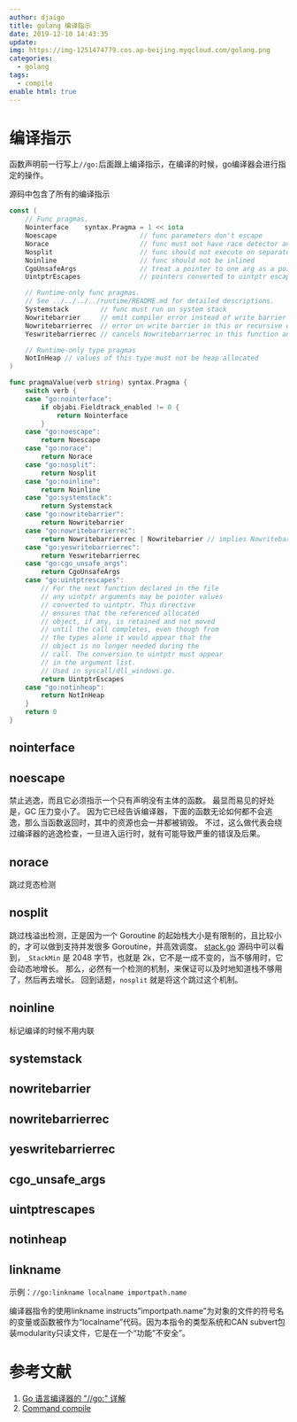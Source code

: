 ```yaml
---
author: djaigo
title: golang 编译指示
date: 2019-12-10 14:43:35
update: 
img: https://img-1251474779.cos.ap-beijing.myqcloud.com/golang.png
categories: 
  - golang
tags: 
  - compile
enable html: true
---
```

# 编译指示
函数声明前一行写上`//go:`后面跟上编译指示，在编译的时候，go编译器会进行指定的操作。

源码中包含了所有的编译指示

```go
const (
	// Func pragmas.
	Nointerface    syntax.Pragma = 1 << iota
	Noescape                     // func parameters don't escape
	Norace                       // func must not have race detector annotations
	Nosplit                      // func should not execute on separate stack
	Noinline                     // func should not be inlined
	CgoUnsafeArgs                // treat a pointer to one arg as a pointer to them all
	UintptrEscapes               // pointers converted to uintptr escape

	// Runtime-only func pragmas.
	// See ../../../../runtime/README.md for detailed descriptions.
	Systemstack        // func must run on system stack
	Nowritebarrier     // emit compiler error instead of write barrier
	Nowritebarrierrec  // error on write barrier in this or recursive callees
	Yeswritebarrierrec // cancels Nowritebarrierrec in this function and callees

	// Runtime-only type pragmas
	NotInHeap // values of this type must not be heap allocated
)

func pragmaValue(verb string) syntax.Pragma {
	switch verb {
	case "go:nointerface":
		if objabi.Fieldtrack_enabled != 0 {
			return Nointerface
		}
	case "go:noescape":
		return Noescape
	case "go:norace":
		return Norace
	case "go:nosplit":
		return Nosplit
	case "go:noinline":
		return Noinline
	case "go:systemstack":
		return Systemstack
	case "go:nowritebarrier":
		return Nowritebarrier
	case "go:nowritebarrierrec":
		return Nowritebarrierrec | Nowritebarrier // implies Nowritebarrier
	case "go:yeswritebarrierrec":
		return Yeswritebarrierrec
	case "go:cgo_unsafe_args":
		return CgoUnsafeArgs
	case "go:uintptrescapes":
		// For the next function declared in the file
		// any uintptr arguments may be pointer values
		// converted to uintptr. This directive
		// ensures that the referenced allocated
		// object, if any, is retained and not moved
		// until the call completes, even though from
		// the types alone it would appear that the
		// object is no longer needed during the
		// call. The conversion to uintptr must appear
		// in the argument list.
		// Used in syscall/dll_windows.go.
		return UintptrEscapes
	case "go:notinheap":
		return NotInHeap
	}
	return 0
}
```

## nointerface

## noescape

禁止逃逸，而且它必须指示一个只有声明没有主体的函数。
最显而易见的好处是，GC 压力变小了。
因为它已经告诉编译器，下面的函数无论如何都不会逃逸，那么当函数返回时，其中的资源也会一并都被销毁。
不过，这么做代表会绕过编译器的逃逸检查，一旦进入运行时，就有可能导致严重的错误及后果。

## norace

跳过竞态检测

## nosplit

跳过栈溢出检测，正是因为一个 Goroutine 的起始栈大小是有限制的，且比较小的，才可以做到支持并发很多 Goroutine，并高效调度。
[stack.go](https://github.com/golang/go/blob/master/src/runtime/stack.go#L71) 源码中可以看到，`_StackMin` 是 2048 字节，也就是 2k，它不是一成不变的，当不够用时，它会动态地增长。
那么，必然有一个检测的机制，来保证可以及时地知道栈不够用了，然后再去增长。
回到话题，`nosplit` 就是将这个跳过这个机制。

## noinline

标记编译的时候不用内联

## systemstack

## nowritebarrier
## nowritebarrierrec
## yeswritebarrierrec
## cgo_unsafe_args
## uintptrescapes

## notinheap



## linkname

示例：`//go:linkname localname importpath.name`

编译器指令的使用linkname instructs”importpath.name”为对象的文件的符号名的变量或函数被作为“localname”代码。因为本指令的类型系统和CAN subvert包装modularity只读文件，它是在一个“功能”不安全”。

# 参考文献

1. [Go 语言编译器的 "//go:" 详解](https://segmentfault.com/a/1190000016743220)
2. [Command compile](https://golang.org/cmd/compile/)